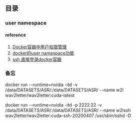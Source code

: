 ## 目录

### user namespace



#### reference
1. [Docker容器中用户权限管理](https://www.cnblogs.com/zhouzhifei/p/11557118.html)    
2. [docker的user namespace功能](https://blog.51cto.com/yangzhiming/2384688)    
3. [ssh 直接登录docker容器](http://www.fecmall.com/topic/592)

### 备忘
docker run --runtime=nvidia -itd -v /data/DATASETS/ASR/:/data/DATASETS/ASR/ --name w2l wav2letter/wav2letter:cuda-latest

docker run --runtime=nvidia -itd -p 2222:22 -v /data/DATASETS/ASR/:/data/DATASETS/ASR/ --name w2lssh wav2letter/wav2letter:cuda-ssh-20200407 /usr/sbin/sshd -D
